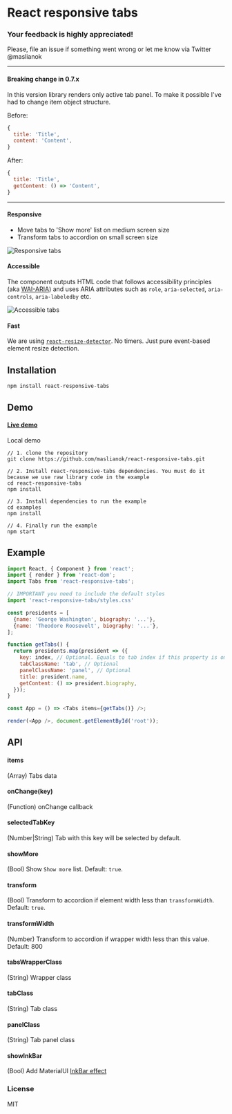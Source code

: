 # React responsive tabs

### Your feedback is highly appreciated!

Please, file an issue if something went wrong or let me know via Twitter @maslianok

---

#### Breaking change in 0.7.x

In this version library renders only active tab panel. To make it possible I've had to change item object structure.

Before:

```javascript
{
  title: 'Title',
  content: 'Content',
}
```

After:

```javascript
{
  title: 'Title',
  getContent: () => 'Content',
}
```

---

#### Responsive
* Move tabs to 'Show more' list on medium screen size
* Transform tabs to accordion on small screen size

![Responsive tabs](https://cloud.githubusercontent.com/assets/3485490/11324577/f6536f2c-913d-11e5-80b0-8755a2ec11cb.gif)

#### Accessible
The component outputs HTML code that follows accessibility principles (aka [WAI-ARIA](https://en.wikipedia.org/wiki/WAI-ARIA)) and uses ARIA attributes such as `role`, `aria-selected`, `aria-controls`, `aria-labeledby` etc.

![Accessible tabs](https://cloud.githubusercontent.com/assets/3485490/11324576/f4775a4c-913d-11e5-9ec2-f13beb8bd578.gif)

#### Fast
We are using [`react-resize-detector`](https://github.com/maslianok/react-resize-detector). No timers. Just pure event-based element resize detection.


## Installation
`npm install react-responsive-tabs`


## Demo

#### [Live demo](http://maslianok.github.io/react-responsive-tabs/)

Local demo
```
// 1. clone the repository
git clone https://github.com/maslianok/react-responsive-tabs.git

// 2. Install react-responsive-tabs dependencies. You must do it because we use raw library code in the example
cd react-responsive-tabs
npm install

// 3. Install dependencies to run the example
cd examples
npm install

// 4. Finally run the example
npm start
```


## Example

```javascript
import React, { Component } from 'react';
import { render } from 'react-dom';
import Tabs from 'react-responsive-tabs';

// IMPORTANT you need to include the default styles
import 'react-responsive-tabs/styles.css'

const presidents = [
  {name: 'George Washington', biography: '...'},
  {name: 'Theodore Roosevelt', biography: '...'},
];

function getTabs() {
  return presidents.map(president => ({
    key: index, // Optional. Equals to tab index if this property is omitted
    tabClassName: 'tab', // Optional
    panelClassName: 'panel', // Optional
    title: president.name,
    getContent: () => president.biography,
  }));
}

const App = () => <Tabs items={getTabs()} />;

render(<App />, document.getElementById('root'));
```

## API

#### items
(Array) Tabs data

#### onChange(key)
(Function) onChange callback

#### selectedTabKey
(Number|String) Tab with this key will be selected by default.

#### showMore
(Bool) Show `Show more` list. Default: `true`.

#### transform
(Bool) Transform to accordion if element width less than `transformWidth`. Default: `true`.

#### transformWidth
(Number) Transform to accordion if wrapper width less than this value. Default: 800

#### tabsWrapperClass
(String) Wrapper class

#### tabClass
(String) Tab class

#### panelClass
(String) Tab panel class

#### showInkBar
(Bool) Add MaterialUI [InkBar effect](http://maslianok.github.io/react-responsive-tabs/#showInkBar)

### License
MIT
